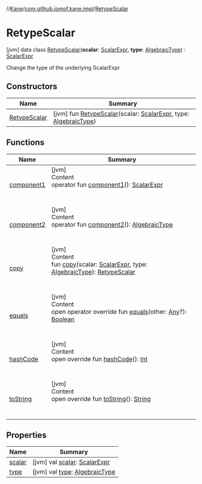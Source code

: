 //[Kane](../../index.md)/[com.github.jomof.kane.impl](../index.md)/[RetypeScalar](index.md)



# RetypeScalar  
 [jvm] data class [RetypeScalar](index.md)(**scalar**: [ScalarExpr](../-scalar-expr/index.md), **type**: [AlgebraicType](../../com.github.jomof.kane.impl.types/-algebraic-type/index.md)) : [ScalarExpr](../-scalar-expr/index.md)

Change the type of the underlying ScalarExpr

   


## Constructors  
  
|  Name|  Summary| 
|---|---|
| <a name="com.github.jomof.kane.impl/RetypeScalar/RetypeScalar/#com.github.jomof.kane.impl.ScalarExpr#com.github.jomof.kane.impl.types.AlgebraicType/PointingToDeclaration/"></a>[RetypeScalar](-retype-scalar.md)| <a name="com.github.jomof.kane.impl/RetypeScalar/RetypeScalar/#com.github.jomof.kane.impl.ScalarExpr#com.github.jomof.kane.impl.types.AlgebraicType/PointingToDeclaration/"></a> [jvm] fun [RetypeScalar](-retype-scalar.md)(scalar: [ScalarExpr](../-scalar-expr/index.md), type: [AlgebraicType](../../com.github.jomof.kane.impl.types/-algebraic-type/index.md))   <br>


## Functions  
  
|  Name|  Summary| 
|---|---|
| <a name="com.github.jomof.kane.impl/RetypeScalar/component1/#/PointingToDeclaration/"></a>[component1](component1.md)| <a name="com.github.jomof.kane.impl/RetypeScalar/component1/#/PointingToDeclaration/"></a>[jvm]  <br>Content  <br>operator fun [component1](component1.md)(): [ScalarExpr](../-scalar-expr/index.md)  <br><br><br>
| <a name="com.github.jomof.kane.impl/RetypeScalar/component2/#/PointingToDeclaration/"></a>[component2](component2.md)| <a name="com.github.jomof.kane.impl/RetypeScalar/component2/#/PointingToDeclaration/"></a>[jvm]  <br>Content  <br>operator fun [component2](component2.md)(): [AlgebraicType](../../com.github.jomof.kane.impl.types/-algebraic-type/index.md)  <br><br><br>
| <a name="com.github.jomof.kane.impl/RetypeScalar/copy/#com.github.jomof.kane.impl.ScalarExpr#com.github.jomof.kane.impl.types.AlgebraicType/PointingToDeclaration/"></a>[copy](copy.md)| <a name="com.github.jomof.kane.impl/RetypeScalar/copy/#com.github.jomof.kane.impl.ScalarExpr#com.github.jomof.kane.impl.types.AlgebraicType/PointingToDeclaration/"></a>[jvm]  <br>Content  <br>fun [copy](copy.md)(scalar: [ScalarExpr](../-scalar-expr/index.md), type: [AlgebraicType](../../com.github.jomof.kane.impl.types/-algebraic-type/index.md)): [RetypeScalar](index.md)  <br><br><br>
| <a name="kotlin/Any/equals/#kotlin.Any?/PointingToDeclaration/"></a>[equals](../../com.github.jomof.kane.impl.types/-double-algebraic-type/index.md#%5Bkotlin%2FAny%2Fequals%2F%23kotlin.Any%3F%2FPointingToDeclaration%2F%5D%2FFunctions%2F-931635057)| <a name="kotlin/Any/equals/#kotlin.Any?/PointingToDeclaration/"></a>[jvm]  <br>Content  <br>open operator override fun [equals](../../com.github.jomof.kane.impl.types/-double-algebraic-type/index.md#%5Bkotlin%2FAny%2Fequals%2F%23kotlin.Any%3F%2FPointingToDeclaration%2F%5D%2FFunctions%2F-931635057)(other: [Any](https://kotlinlang.org/api/latest/jvm/stdlib/kotlin/-any/index.html)?): [Boolean](https://kotlinlang.org/api/latest/jvm/stdlib/kotlin/-boolean/index.html)  <br><br><br>
| <a name="kotlin/Any/hashCode/#/PointingToDeclaration/"></a>[hashCode](../../com.github.jomof.kane.impl.types/-double-algebraic-type/index.md#%5Bkotlin%2FAny%2FhashCode%2F%23%2FPointingToDeclaration%2F%5D%2FFunctions%2F-931635057)| <a name="kotlin/Any/hashCode/#/PointingToDeclaration/"></a>[jvm]  <br>Content  <br>open override fun [hashCode](../../com.github.jomof.kane.impl.types/-double-algebraic-type/index.md#%5Bkotlin%2FAny%2FhashCode%2F%23%2FPointingToDeclaration%2F%5D%2FFunctions%2F-931635057)(): [Int](https://kotlinlang.org/api/latest/jvm/stdlib/kotlin/-int/index.html)  <br><br><br>
| <a name="com.github.jomof.kane.impl/RetypeScalar/toString/#/PointingToDeclaration/"></a>[toString](to-string.md)| <a name="com.github.jomof.kane.impl/RetypeScalar/toString/#/PointingToDeclaration/"></a>[jvm]  <br>Content  <br>open override fun [toString](to-string.md)(): [String](https://kotlinlang.org/api/latest/jvm/stdlib/kotlin/-string/index.html)  <br><br><br>


## Properties  
  
|  Name|  Summary| 
|---|---|
| <a name="com.github.jomof.kane.impl/RetypeScalar/scalar/#/PointingToDeclaration/"></a>[scalar](scalar.md)| <a name="com.github.jomof.kane.impl/RetypeScalar/scalar/#/PointingToDeclaration/"></a> [jvm] val [scalar](scalar.md): [ScalarExpr](../-scalar-expr/index.md)   <br>
| <a name="com.github.jomof.kane.impl/RetypeScalar/type/#/PointingToDeclaration/"></a>[type](type.md)| <a name="com.github.jomof.kane.impl/RetypeScalar/type/#/PointingToDeclaration/"></a> [jvm] val [type](type.md): [AlgebraicType](../../com.github.jomof.kane.impl.types/-algebraic-type/index.md)   <br>

